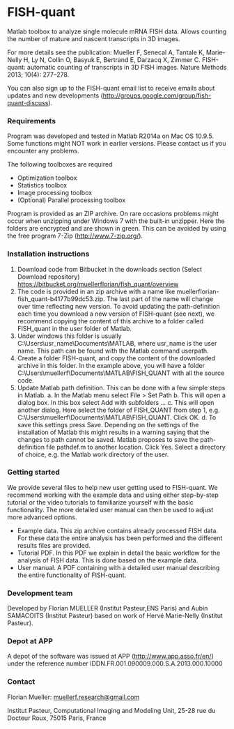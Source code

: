 # FISH-quant #

Matlab toolbox to analyze single molecule mRNA FISH data. Allows counting the number of mature and nascent transcripts in 3D images.

For more details see the publication: Mueller F, Senecal A, Tantale K, Marie-Nelly H, Ly N, Collin O, Basyuk E, Bertrand E, Darzacq X, Zimmer C. FISH-quant: automatic counting of transcripts in 3D FISH images. Nature Methods 2013; 10(4): 277–278.

You can also sign up to the FISH-quant email list to receive emails about updates and new developments (http://groups.google.com/group/fish-quant-discuss). 

### Requirements ###
Program was developed and tested in Matlab R2014a on Mac OS 10.9.5. Some functions might NOT work in earlier versions. Please contact us if you encounter any problems.

The following toolboxes are required

* Optimization toolbox
* Statistics toolbox
* Image processing toolbox
* (Optional) Parallel processing toolbox 

Program is provided as an ZIP archive. On rare occasions problems might occur when unzipping under Windows 7 with the built-in unzipper. Here the folders are encrypted and are shown in green. This can be avoided by using the free program 7-Zip (http://www.7-zip.org/). 

### Installation instructions ###

1.	Download code from Bitbucket in the downloads section (Select Download repository)
https://bitbucket.org/muellerflorian/fish_quant/overview
2.	The code is provided in an zip archive with a name like muellerflorian-fish_quant-b4177b99dc53.zip. The last part of the name will change over time reflecting new version.  To avoid updating the path-definition each time you download a new version of FISH-quant (see next), we recommend copying the content of this archive to a folder called FISH_quant in the user folder of Matlab. 
3.	Under windows this folder is usually C:\Users\usr_name\Documents\MATLAB, where usr_name is the user name. This path can be found with the Matlab command userpath. 
4.	Create a folder FISH-quant, and copy the content of the downloaded archive in this folder. In the example above, you will have a folder C:\Users\muellerf\Documents\MATLAB\FISH_QUANT with all the source code.
5.	Update Matlab path definition. This can be done with a few simple steps in Matlab.
a.	In the Matlab menu select File > Set Path
b.	This will open a dialog box. In this box select Add with subfolders …
c.	This will open another dialog. Here select the folder of FISH_QUANT from step 1, e.g. C:\Users\muellerf\Documents\MATLAB\FISH_QUANT. Click OK.
d.	To save this settings press Save. Depending on the settings of the installation of Matlab this might results in a warning saying that the changes to path cannot be saved. Matlab proposes to save the path-definition file pathdef.m to another location. Click Yes. Select a directory of choice, e.g. the Matlab work directory of the user.


### Getting started ###
We provide several files to help new user getting used to FISH-quant. We recommend working with the example data and using either step-by-step tutorial or the video tutorials to familiarize yourself with the basic functionality. The more detailed user manual can then be used to adjust more advanced options.

* Example data. This zip archive contains already processed FISH data. For these data the entire analysis has been performed and the different results files are provided.
* Tutorial PDF. In this PDF we explain in detail the basic workflow for the analysis of FISH data. This is done based on the example data.
* User manual. A PDF containing with a detailed user manual describing the entire functionality of FISH-quant. 

### Development team ###
Developed by Florian MUELLER (Institut Pasteur,ENS Paris) and Aubin SAMACOITS (Institut Pasteur) based on work of Hervé Marie-Nelly (Institut Pasteur). 

### Depot at APP ###
A depot of the software was issued at APP (http://www.app.asso.fr/en/) under the reference number IDDN.FR.001.090009.000.S.A.2013.000.10000 

### Contact ###
Florian Mueller: muellerf.research@gmail.com

Institut Pasteur, Computational Imaging and Modeling Unit, 25-28 rue du Docteur Roux, 75015 Paris, France